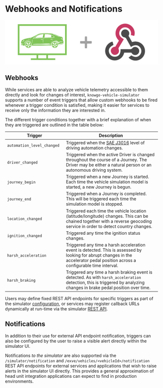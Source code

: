# Webhooks and Notifications

![Webhooks Integration](images/webhooks.png)

## Webhooks

While services are able to analyze vehicle telemetry accessible to them
directly and look for changes of interest, `knowgo-vehicle-simulator`
supports a number of event triggers that allow custom webhooks to be
fired whenever a trigger condition is satisfied, making it easier for
services to receive only the information they are interested in.

The different trigger conditions together with a brief explanation of
when they are triggered are outlined in the table below:

| <div style="width:180px">Trigger</div> | Description            |
|----------------------------|------------------------------------|
| `automation_level_changed` | Triggered when the [SAE J3016] level of driving automation changes. |
| `driver_changed`           | Triggered when the active Driver is changed throughout the course of a Journey. The Driver may be either a natural person or an autonomous driving system. |
| `journey_begin`            | Triggered when a new Journey is started. Each time the vehicle simulation model is started, a new Journey is begun. |
| `journey_end`              | Triggered when a Journey is completed. This will be triggered each time the simulation model is stopped. |
| `location_changed`         | Triggered each time the vehicle location (latitude/longitude) changes. This can be chained together with a reverse geocoding service in order to detect country changes. |
| `ignition_changed`         | Triggered any time the ignition status changes. |
| `harsh_acceleration`       | Triggered any time a harsh acceleration event is detected. This is assessed by looking for abrupt changes in the accelerator pedal position across a configurable time interval. |
| `harsh_braking`            | Triggered any time a harsh braking event is detected. As with `harsh_acceleration` detection, this is triggered by analyzing changes in brake pedal position over time. |

Users may define fixed REST API endpoints for specific triggers as part
of the simulator [configuration](getting-started.md#configuration), or
services may register callback URLs dynamically at run-time via the
simulator [REST API](rest-api.md).

[SAE J3016]: https://www.sae.org/standards/content/j3016_202104/

## Notifications

In addition to their use for external API endpoint notification,
triggers can also be configured by the user to raise a visible alert
directly within the simulator UI.

Notifications *to the simulator* are also supported via the
`/simulator/notification` and `/exve/vehicles/<vehicleId>/notification`
REST API endpoints for external services and applications that wish to
raise alerts in the simulator UI directly. This provides a general
approximation of head unit integration applications can expect to find
in production environments.
